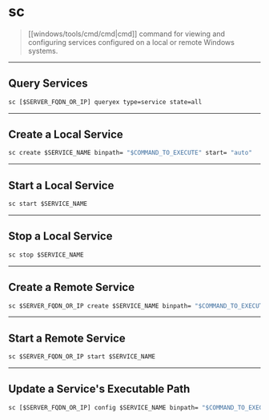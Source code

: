 # sc

> [[windows/tools/cmd/cmd|cmd]] command for viewing and configuring services configured on a local or remote Windows systems.

---

## Query Services

```cmd
sc [$SERVER_FQDN_OR_IP] queryex type=service state=all
```

---

## Create a Local Service

```cmd
sc create $SERVICE_NAME binpath= "$COMMAND_TO_EXECUTE" start= "auto"
```

---

## Start a Local Service

```cmd
sc start $SERVICE_NAME
```

---

## Stop a Local Service

```cmd
sc stop $SERVICE_NAME
```

---

## Create a Remote Service

```cmd
sc $SERVER_FQDN_OR_IP create $SERVICE_NAME binpath= "$COMMAND_TO_EXECUTE" start= "auto"
```

---

## Start a Remote Service

```cmd
sc $SERVER_FQDN_OR_IP start $SERVICE_NAME
```

---

## Update a Service's Executable Path

```cmd
sc [$SERVER_FQDN_OR_IP] config $SERVICE_NAME binpath= "$COMMAND_TO_EXECUTE"
```
